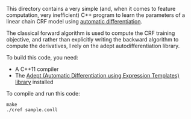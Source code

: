 This directory contains a very simple (and, when it comes to feature computation, very inefficient) C++ program to learn the parameters of a linear chain CRF model using [automatic differentiation](http://en.wikipedia.org/wiki/Automatic_differentiation).

The classical forward algorithm is used to compute the CRF training objective, and rather than explicitly writing the backward algorithm to compute the derivatives, I rely on the adept autodifferentiation library.

To build this code, you need:

 * A C++11 compiler
 * The [Adept (Automatic Differentiation using Expression Templates) library](http://www.met.reading.ac.uk/clouds/adept/) installed

To compile and run this code:

    make
    ./cref sample.conll

